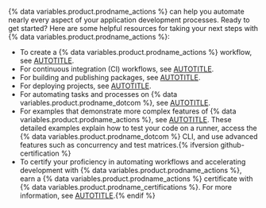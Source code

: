 {% data variables.product.prodname_actions %} can help you automate nearly every aspect of your application development processes. Ready to get started? Here are some helpful resources for taking your next steps with {% data variables.product.prodname_actions %}:

* To create a {% data variables.product.prodname_actions %} workflow, see [AUTOTITLE](/actions/learn-github-actions/using-starter-workflows).
* For continuous integration (CI) workflows, see [AUTOTITLE](/actions/automating-builds-and-tests).
* For building and publishing packages, see [AUTOTITLE](/actions/publishing-packages).
* For deploying projects, see [AUTOTITLE](/actions/deployment).
* For automating tasks and processes on {% data variables.product.prodname_dotcom %}, see [AUTOTITLE](/actions/managing-issues-and-pull-requests).
* For examples that demonstrate more complex features of {% data variables.product.prodname_actions %}, see [AUTOTITLE](/actions/examples). These detailed examples explain how to test your code on a runner, access the {% data variables.product.prodname_dotcom %} CLI, and use advanced features such as concurrency and test matrices.{% ifversion github-certification %}
* To certify your proficiency in automating workflows and accelerating development with {% data variables.product.prodname_actions %}, earn a {% data variables.product.prodname_actions %} certificate with {% data variables.product.prodname_certifications %}. For more information, see [AUTOTITLE](/get-started/showcase-your-expertise-with-github-certifications/about-github-certifications).{% endif %}
